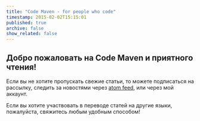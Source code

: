 ```yaml
---
title: "Code Maven - for people who code"
timestamp: 2015-02-02T15:15:01
published: true
archive: false
show_related: false
---
```


## Добро пожаловать на Code Maven и приятного чтения!

Если вы не хотите пропускать свежие статьи, то можете подписаться на рассылку, следить за новостями через [atom feed](/atom), или через мой аккаунт.

Если вы хотите участвовать в переводе статей на другие языки, пожалуйста, свяжитесь любым удобным способом!
